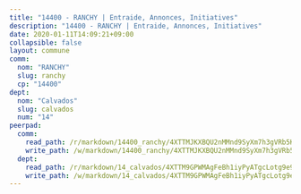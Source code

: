 ```yaml
---
title: "14400 - RANCHY | Entraide, Annonces, Initiatives"
description: "14400 - RANCHY | Entraide, Annonces, Initiatives"
date: 2020-01-11T14:09:21+09:00
collapsible: false
layout: commune
comm:
  nom: "RANCHY"
  slug: ranchy
  cp: "14400"
dept:
  nom: "Calvados"
  slug: calvados
  num: "14"
peerpad:
  comm:
    read_path: /r/markdown/14400_ranchy/4XTTMJKXBQU2nMMnd9SyXm7h3gVRb5KW6JLy4dTe6gUDcoQaj
    write_path: /w/markdown/14400_ranchy/4XTTMJKXBQU2nMMnd9SyXm7h3gVRb5KW6JLy4dTe6gUDcoQaj-K3TgUXFsPRPSe4h5VjiMXxZVVKYKdBjNCAfYqK2mAFwvPCo62fDXq4aDdmpKS4BZxNR4oADnevY6y4G7JrUoyKhDmMHRtaUVTDFHP8oG7xaRePYveKe3vf1qfXXRuyq4dTQ1cpgw
  dept:
    read_path: /r/markdown/14_calvados/4XTTM9GPWMAgFeBh1iyPyATgcLotg9e9APJpQBEyY3RZiUwJ6
    write_path: /w/markdown/14_calvados/4XTTM9GPWMAgFeBh1iyPyATgcLotg9e9APJpQBEyY3RZiUwJ6-K3TgUXWJAT2cYJ9ZstQphkkm2za8um5GwwXsivqaDFTgbhMDcHaRXnT3h69szAqCyvWcFfDim5fkwc6CXdUtyvPpirbD1TPAb6xCxpPN6dR3zzDRe29YehQYbhZdjvZYkgztJYvi
---
```


